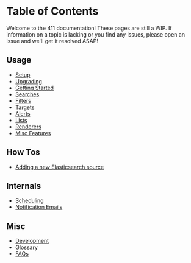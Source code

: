 Table of Contents
=================

Welcome to the 411 documentation! These pages are still a WIP. If information on a topic is lacking or you find any issues, please open an issue and we'll get it resolved ASAP!


Usage
-----

- [Setup](/docs/Setup.md)
- [Upgrading](/docs/Upgrading.md)
- [Getting Started](/docs/GettingStarted.md)
- [Searches](/docs/Searches.md)
- [Filters](/docs/Filters.md)
- [Targets](/docs/Targets.md)
- [Alerts](/docs/Alerts.md)
- [Lists](/docs/Lists.md)
- [Renderers](/docs/Renderers.md)
- [Misc Features](/docs/MiscFeatures.md)


How Tos
-------

- [Adding a new Elasticsearch source](/docs/HowTo/NewESSource.md)


Internals
---------

- [Scheduling](/docs/Scheduling.md)
- [Notification Emails](/docs/Notifications.md)


Misc
----

- [Development](/docs/Development.md)
- [Glossary](/docs/Glossary.md)
- [FAQs](/docs/FAQs.md)
